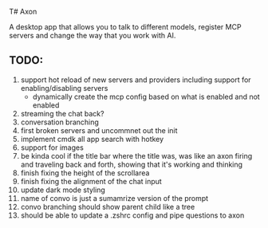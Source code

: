 T# Axon

A desktop app that allows you to talk to different models, register MCP servers and change the way that you work with AI.

## TODO:

1. support hot reload of new servers and providers including support for enabling/disabling servers
   - dynamically create the mcp config based on what is enabled and not enabled
2. streaming the chat back?
3. conversation branching
4. first broken servers and uncommnet out the init
5. implement cmdk all app search with hotkey
6. support for images
7. be kinda cool if the title bar where the title was, was like an axon firing and traveling back and forth, showing that it's working and thinking
8. finish fixing the height of the scrollarea
9. finish fixing the alignment of the chat input
10. update dark mode styling
11. name of convo is just a sumamrize version of the prompt
12. convo branching should show parent child like a tree
13. should be able to update a .zshrc config and pipe questions to axon
